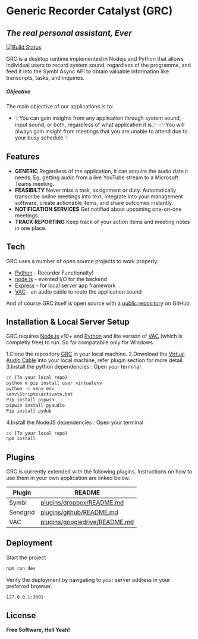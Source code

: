 # Generic Recorder Catalyst (GRC)
## _The real personal assistant, Ever_


[![Build Status](https://travis-ci.org/joemccann/dillinger.svg?branch=master)](https://travis-ci.org/joemccann/dillinger)

GRC is a desktop runtime implemented in Nodejs and Python that allows individual users to record system sound, regardless of the programme, and feed it into the Symbl Async API to obtain valuable information like transcripts, tasks, and inquiries.

##### Objective
The main objective of our applications is to:
- ✨You can gain insights from any application through system sound, input sound, or both, regardless of what application it is.✨
-✨You will always gain insight from meetings that you are unable to attend due to your busy schedule.✨

## Features

- **GENERIC** 
 Regardless of the application, it can acquire the audio data it needs. Eg. getting audio from a live YouTube stream to a Microsoft Teams meeting.
- **FEASIBILTY** 
 Never miss a task, assignment or duty. Automatically transcribe online meetings into text, integrate into your management software, create actionable items, and share outcomes instantly.
- **NOTIFICATION SERVICES** 
 Get notified about upcoming one-on-one meetings.
- **TRACK REPORTING**
 Keep track of your action items and meeting notes in one place.



## Tech

GRC uses a number of open source projects to work properly:

- [Python] - Recorder Functionalty!
- [node.js] - evented I/O for the backend
- [Express] - for local server app framework 
- [VAC] - an audio cable to route the application sound

And of course GRC itself is open source with a [public repository][grc]  on GitHub.

## Installation & Local Server Setup

GRC requires [Node.js](https://nodejs.org/) v10+ and [Python] and lite version of [VAC] (which is completly free)  to run. So far compatabile only for Windows.

1.Clone the repository [GRC][grc] in your local machine.
2.Download the [Virtual Audio Cable][VAC] into your local machine, refer plugin section for more detail.
3.Install the python dependencies : Open your terminal
```sh
cd (To your local repo)
python m pip install user virtualenv
python -m venv env
\env\Scripts\activate.bat
Pip install pipwin
pipwin install pyaudio
Pip install pydub
```

4.Install the NodeJS dependencies : Open your terminal

```sh
cd (To your local repo)
npm install 
```

## Plugins

GRC is currently extended with the following plugins.
Instructions on how to use them in your own application are linked below.

| Plugin | README |
| ------ | ------ |
| Symbl | [plugins/dropbox/README.md][PlDb] |
| Sendgrid | [plugins/github/README.md][PlGh] |
| VAC | [plugins/googledrive/README.md][PlGd] |


## Deployment

Start the project

```sh
npm run dev
```


Verify the deployment by navigating to your server address in
your preferred browser.



```sh
127.0.0.1:3001
```

## License

**Free Software, Hell Yeah!**


   [grc]: <https://github.com/balajibalajanc/Generic-Recorder-Catalyst>
   [node.js]: <http://nodejs.org>
   [express]: <http://expressjs.com>
   [Python]: <https://www.python.org/downloads/>
   [VAC]: <https://vac.muzychenko.net/en/>

   [PlDb]: <https://github.com/joemccann/dillinger/tree/master/plugins/dropbox/README.md>
   [PlGh]: <https://github.com/joemccann/dillinger/tree/master/plugins/github/README.md>
   [PlGd]: <https://github.com/joemccann/dillinger/tree/master/plugins/googledrive/README.md>
   [PlOd]: <https://github.com/joemccann/dillinger/tree/master/plugins/onedrive/README.md>
   [PlMe]: <https://github.com/joemccann/dillinger/tree/master/plugins/medium/README.md>
   [PlGa]: <https://github.com/RahulHP/dillinger/blob/master/plugins/googleanalytics/README.md>
